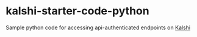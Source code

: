 # kalshi-starter-code-python

Sample python code for accessing api-authenticated endpoints on [Kalshi](https://kalshi.com) 
